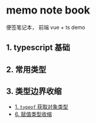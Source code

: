 # memo note book

便签笔记本， 前端 vue + ts demo

## 1. typescript 基础

## 2. 常用类型
## 3. 类型边界收缩

+ [1. `typeof` 获取对象类型](./03-narrowing/src/01-typeof-type-guards/README.md)
+ [6. 赋值类型收缩](./03-narrowing/src/04-assignment-narrowing/README.md)

